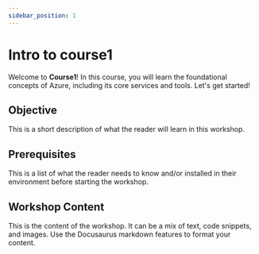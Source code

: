 ```yaml
---
sidebar_position: 1
---
```


# Intro to course1

Welcome to **Course1**! In this course, you will learn the foundational concepts of Azure, including its core services and tools. Let's get started!

## Objective

This is a short description of what the reader will learn in this workshop.

## Prerequisites

This is a list of what the reader needs to know and/or installed in their environment  before starting the workshop.

## Workshop Content

This is the content of the workshop. It can be a mix of text, code snippets, and images. Use the Docusaurus markdown features to format your content.